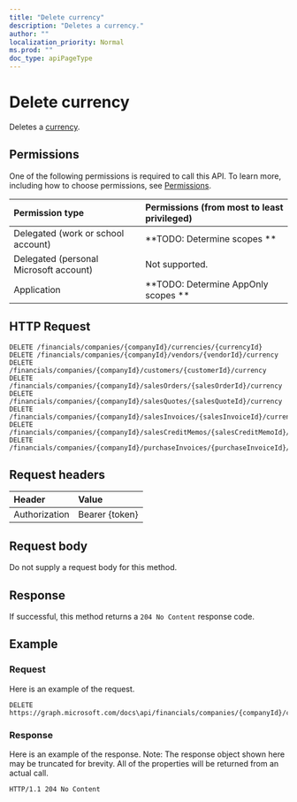 ```yaml
---
title: "Delete currency"
description: "Deletes a currency."
author: ""
localization_priority: Normal
ms.prod: ""
doc_type: apiPageType
---
```


# Delete currency

Deletes a [currency](../resources/currency.md).

## Permissions
One of the following permissions is required to call this API. To learn more, including how to choose permissions, see [Permissions](/concepts/permissions-reference.md).

|Permission type|Permissions (from most to least privileged)|
|:---|:---|
|Delegated (work or school account)|**TODO: Determine scopes **|
|Delegated (personal Microsoft account)|Not supported.|
|Application|**TODO: Determine AppOnly scopes **|

## HTTP Request
<!-- {
  "blockType": "ignored"
}
-->
``` http
DELETE /financials/companies/{companyId}/currencies/{currencyId}
DELETE /financials/companies/{companyId}/vendors/{vendorId}/currency
DELETE /financials/companies/{companyId}/customers/{customerId}/currency
DELETE /financials/companies/{companyId}/salesOrders/{salesOrderId}/currency
DELETE /financials/companies/{companyId}/salesQuotes/{salesQuoteId}/currency
DELETE /financials/companies/{companyId}/salesInvoices/{salesInvoiceId}/currency
DELETE /financials/companies/{companyId}/salesCreditMemos/{salesCreditMemoId}/currency
DELETE /financials/companies/{companyId}/purchaseInvoices/{purchaseInvoiceId}/currency
```

## Request headers
|Header|Value|
|:---|:---|
|Authorization|Bearer {token}|

## Request body
Do not supply a request body for this method.

## Response
If successful, this method returns a `204 No Content` response code.

## Example

### Request
Here is an example of the request.
<!-- {
  "blockType": "request",
  "name": "delete_currency"
}
-->
``` http
DELETE https://graph.microsoft.com/docs\api/financials/companies/{companyId}/currencies/{currencyId}
```

### Response
Here is an example of the response. Note: The response object shown here may be truncated for brevity. All of the properties will be returned from an actual call.
<!-- {
  "blockType": "response",
  "truncated": true
}
-->
``` http
HTTP/1.1 204 No Content
```

